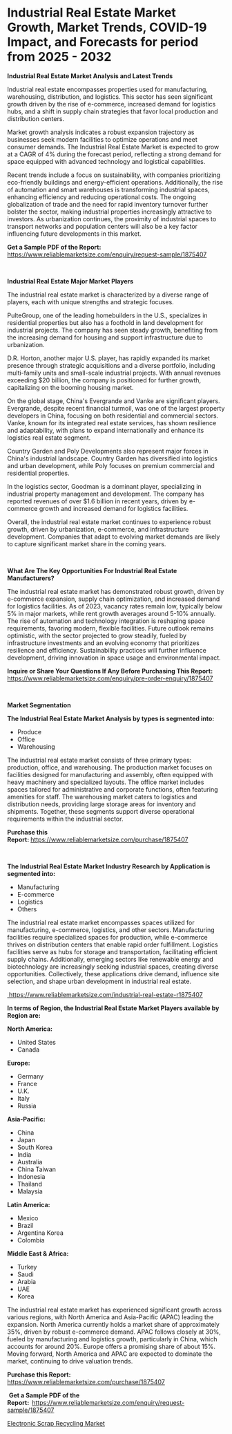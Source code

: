 <p><h1>Industrial Real Estate Market Growth, Market Trends, COVID-19 Impact, and Forecasts for period from 2025 - 2032</h1></p><p><strong>Industrial Real Estate Market Analysis and Latest Trends</strong></p>
<p><p>Industrial real estate encompasses properties used for manufacturing, warehousing, distribution, and logistics. This sector has seen significant growth driven by the rise of e-commerce, increased demand for logistics hubs, and a shift in supply chain strategies that favor local production and distribution centers. </p><p>Market growth analysis indicates a robust expansion trajectory as businesses seek modern facilities to optimize operations and meet consumer demands. The Industrial Real Estate Market is expected to grow at a CAGR of 4% during the forecast period, reflecting a strong demand for space equipped with advanced technology and logistical capabilities. </p><p>Recent trends include a focus on sustainability, with companies prioritizing eco-friendly buildings and energy-efficient operations. Additionally, the rise of automation and smart warehouses is transforming industrial spaces, enhancing efficiency and reducing operational costs. The ongoing globalization of trade and the need for rapid inventory turnover further bolster the sector, making industrial properties increasingly attractive to investors. As urbanization continues, the proximity of industrial spaces to transport networks and population centers will also be a key factor influencing future developments in this market.</p></p>
<p><strong>Get a Sample PDF of the Report:&nbsp;</strong> <a href="https://www.reliablemarketsize.com/enquiry/request-sample/1875407?utm_campaign=3108&utm_medium=2&utm_source=Github&utm_content=ia&utm_term=10032025&utm_id=industrial-real-estate">https://www.reliablemarketsize.com/enquiry/request-sample/1875407</a></p>
<p>&nbsp;</p>
<p><strong>Industrial Real Estate Major Market Players</strong></p>
<p><p>The industrial real estate market is characterized by a diverse range of players, each with unique strengths and strategic focuses. </p><p>PulteGroup, one of the leading homebuilders in the U.S., specializes in residential properties but also has a foothold in land development for industrial projects. The company has seen steady growth, benefiting from the increasing demand for housing and support infrastructure due to urbanization.</p><p>D.R. Horton, another major U.S. player, has rapidly expanded its market presence through strategic acquisitions and a diverse portfolio, including multi-family units and small-scale industrial projects. With annual revenues exceeding $20 billion, the company is positioned for further growth, capitalizing on the booming housing market.</p><p>On the global stage, China's Evergrande and Vanke are significant players. Evergrande, despite recent financial turmoil, was one of the largest property developers in China, focusing on both residential and commercial sectors. Vanke, known for its integrated real estate services, has shown resilience and adaptability, with plans to expand internationally and enhance its logistics real estate segment.</p><p>Country Garden and Poly Developments also represent major forces in China's industrial landscape. Country Garden has diversified into logistics and urban development, while Poly focuses on premium commercial and residential properties.</p><p>In the logistics sector, Goodman is a dominant player, specializing in industrial property management and development. The company has reported revenues of over $1.6 billion in recent years, driven by e-commerce growth and increased demand for logistics facilities.</p><p>Overall, the industrial real estate market continues to experience robust growth, driven by urbanization, e-commerce, and infrastructure development. Companies that adapt to evolving market demands are likely to capture significant market share in the coming years.</p></p>
<p>&nbsp;</p>
<p><strong>What Are The Key Opportunities For Industrial Real Estate Manufacturers?</strong></p>
<p><p>The industrial real estate market has demonstrated robust growth, driven by e-commerce expansion, supply chain optimization, and increased demand for logistics facilities. As of 2023, vacancy rates remain low, typically below 5% in major markets, while rent growth averages around 5-10% annually. The rise of automation and technology integration is reshaping space requirements, favoring modern, flexible facilities. Future outlook remains optimistic, with the sector projected to grow steadily, fueled by infrastructure investments and an evolving economy that prioritizes resilience and efficiency. Sustainability practices will further influence development, driving innovation in space usage and environmental impact.</p></p>
<p><strong>Inquire or Share Your Questions If Any Before Purchasing This Report:</strong> <a href="https://www.reliablemarketsize.com/enquiry/pre-order-enquiry/1875407?utm_campaign=3108&utm_medium=2&utm_source=Github&utm_content=ia&utm_term=10032025&utm_id=industrial-real-estate">https://www.reliablemarketsize.com/enquiry/pre-order-enquiry/1875407</a></p>
<p>&nbsp;</p>
<p><strong>Market Segmentation</strong></p>
<p><strong>The Industrial Real Estate Market Analysis by types is segmented into:</strong></p>
<p><ul><li>Produce</li><li>Office</li><li>Warehousing</li></ul></p>
<p><p>The industrial real estate market consists of three primary types: production, office, and warehousing. The production market focuses on facilities designed for manufacturing and assembly, often equipped with heavy machinery and specialized layouts. The office market includes spaces tailored for administrative and corporate functions, often featuring amenities for staff. The warehousing market caters to logistics and distribution needs, providing large storage areas for inventory and shipments. Together, these segments support diverse operational requirements within the industrial sector.</p></p>
<p><strong>Purchase this Report:&nbsp;</strong><a href="https://www.reliablemarketsize.com/purchase/1875407?utm_campaign=3108&utm_medium=2&utm_source=Github&utm_content=ia&utm_term=10032025&utm_id=industrial-real-estate">https://www.reliablemarketsize.com/purchase/1875407</a></p>
<p>&nbsp;</p>
<p><strong>The Industrial Real Estate Market Industry Research by Application is segmented into:</strong></p>
<p><ul><li>Manufacturing</li><li>E-commerce</li><li>Logistics</li><li>Others</li></ul></p>
<p><p>The industrial real estate market encompasses spaces utilized for manufacturing, e-commerce, logistics, and other sectors. Manufacturing facilities require specialized spaces for production, while e-commerce thrives on distribution centers that enable rapid order fulfillment. Logistics facilities serve as hubs for storage and transportation, facilitating efficient supply chains. Additionally, emerging sectors like renewable energy and biotechnology are increasingly seeking industrial spaces, creating diverse opportunities. Collectively, these applications drive demand, influence site selection, and shape urban development in industrial real estate.</p></p>
<p><a href="https://www.reliablemarketsize.com/industrial-real-estate-r1875407?utm_campaign=3108&utm_medium=2&utm_source=Github&utm_content=ia&utm_term=10032025&utm_id=industrial-real-estate">&nbsp;https://www.reliablemarketsize.com/industrial-real-estate-r1875407</a></p>
<p><strong>In terms of Region, the Industrial Real Estate Market Players available by Region are:</strong></p>
<p>
    <p> <strong> North America: </strong>
        <ul>
            <li>United States</li>
            <li>Canada</li>
        </ul>
        </p> 
    <p> <strong> Europe: </strong>
        <ul>
            <li>Germany</li>
            <li>France</li>
            <li>U.K.</li>
            <li>Italy</li>
            <li>Russia</li>
        </ul>
        </p> 
    <p> <strong> Asia-Pacific: </strong>
        <ul>
            <li>China</li>
            <li>Japan</li>
            <li>South Korea</li>
            <li>India</li>
            <li>Australia</li>
            <li>China Taiwan</li>
            <li>Indonesia</li>
            <li>Thailand</li>
            <li>Malaysia</li>
        </ul>
        </p> 
    <p> <strong> Latin America: </strong>
        <ul>
            <li>Mexico</li>
            <li>Brazil</li>
            <li>Argentina Korea</li>
            <li>Colombia</li>
        </ul>
        </p> 
    <p> <strong> Middle East & Africa: </strong>
        <ul>
            <li>Turkey</li>
            <li>Saudi</li>
            <li>Arabia</li>
            <li>UAE</li>
            <li>Korea</li>
        </ul>
    </p>
    </p>
<p><p>The industrial real estate market has experienced significant growth across various regions, with North America and Asia-Pacific (APAC) leading the expansion. North America currently holds a market share of approximately 35%, driven by robust e-commerce demand. APAC follows closely at 30%, fueled by manufacturing and logistics growth, particularly in China, which accounts for around 20%. Europe offers a promising share of about 15%. Moving forward, North America and APAC are expected to dominate the market, continuing to drive valuation trends.</p></p>
<p><strong>Purchase this Report: </strong><a href="https://www.reliablemarketsize.com/purchase/1875407?utm_campaign=3108&utm_medium=2&utm_source=Github&utm_content=ia&utm_term=10032025&utm_id=industrial-real-estate">https://www.reliablemarketsize.com/purchase/1875407</a></p>
<p>&nbsp;<strong>Get a Sample PDF of the Report:&nbsp;&nbsp;</strong><a href="https://www.reliablemarketsize.com/enquiry/request-sample/1875407?utm_campaign=3108&utm_medium=2&utm_source=Github&utm_content=ia&utm_term=10032025&utm_id=industrial-real-estate">https://www.reliablemarketsize.com/enquiry/request-sample/1875407</a></p>
<p><strong></strong></p>
<p><p><a href="https://github.com/kaloyhboosh/Market-Research-Report-List-1/blob/main/electronic-scrap-recycling-market.md?utm_campaign=3108&utm_medium=2&utm_source=Github&utm_content=ia&utm_term=10032025&utm_id=industrial-real-estate">Electronic Scrap Recycling Market</a></p></p>